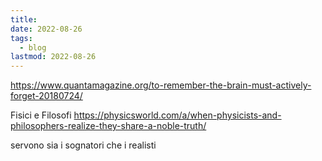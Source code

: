 ```yaml
---
title: 
date: 2022-08-26
tags:
  - blog
lastmod: 2022-08-26
---
```


https://www.quantamagazine.org/to-remember-the-brain-must-actively-forget-20180724/


Fisici e Filosofi
https://physicsworld.com/a/when-physicists-and-philosophers-realize-they-share-a-noble-truth/


servono sia i sognatori che i realisti
